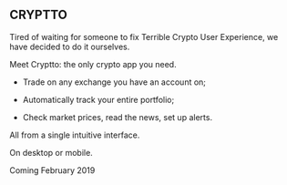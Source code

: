 ## CRYPTTO

Tired of waiting for someone to fix Terrible Crypto User Experience, we have decided to do it ourselves.

Meet Cryptto: the only crypto app you need.
- Trade on any exchange you have an account on;

- Automatically track your entire portfolio;

- Check market prices, read the news, set up alerts.

All from a single intuitive interface. 

On desktop or mobile.

Coming February 2019

